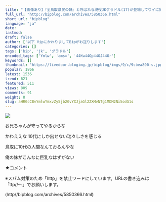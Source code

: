 ```yaml
---
title: "【画像あり】『全鳥取県民の妹』と呼ばれる現役JKグラドル(17)が登場してワイに妹が出来る "
full_url: "http://bipblog.com/archives/5850366.html"
short_url: "bipblog"
language: "ja"
date: 
lastmod: 
draft: false
author: ['以下 VipにかわりましてBipがお送りします']
categories: []
tags: ['bip', 'jk', 'グラドル']
encoded_tags: ['Ymlw', 'ams=', '44Kw44Op44OJ44Or']
keywords: []
thumbnail: "https://livedoor.blogimg.jp/bipblog/imgs/9/c/9cbea890-s.jpg"
popular: 1866
latest: 1536
trend: 621
featured: 511
views: 809
comments: 91
weight: 8
slug: aHR0cC8vYmlwYmxvZy5jb20vYXJjaGl2ZXMvNTg1MDM2Ni5odG1s
---
```


![](https://livedoor.blogimg.jp/bipblog/imgs/9/c/9cbea890-s.jpg)

<div><p>お兄ちゃんが守ってやるからな</p><p>かわええな 10代にしか出せない瑞々しさを感じる</p><p>鳥取に10代の人間なんておるんやな</p><p>俺の妹がこんなに巨乳なはずがない</p><p class='meiryo'>★コメント</p><p class='center'><p class='kyakuchu center'>※スパム対策のため「http」を禁止ワードにしています。URLの書き込みは「ttp//～」でお願いします。</p></p> </div>

(http//bipblog.com/archives/5850366.html)
